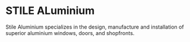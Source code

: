 # STILE ALuminium

Stile Aluminium specializes in the design, manufacture and installation of superior aluminium windows, doors, and shopfronts.
